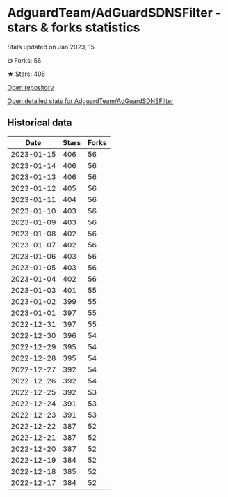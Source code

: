 # AdguardTeam/AdGuardSDNSFilter - stars & forks statistics

Stats updated on Jan 2023, 15

☋ Forks: 56

★ Stars: 406

[Open repository](https://github.com/AdguardTeam/AdGuardSDNSFilter)

[Open detailed stats for AdguardTeam/AdGuardSDNSFilter](https://reviewgithub.com/rep/AdguardTeam/AdGuardSDNSFilter)

## Historical data
| Date | Stars | Forks |
|------|-------|-------|
| 2023-01-15 | 406 | 56 | 
| 2023-01-14 | 406 | 56 | 
| 2023-01-13 | 406 | 56 | 
| 2023-01-12 | 405 | 56 | 
| 2023-01-11 | 404 | 56 | 
| 2023-01-10 | 403 | 56 | 
| 2023-01-09 | 403 | 56 | 
| 2023-01-08 | 402 | 56 | 
| 2023-01-07 | 402 | 56 | 
| 2023-01-06 | 403 | 56 | 
| 2023-01-05 | 403 | 56 | 
| 2023-01-04 | 402 | 56 | 
| 2023-01-03 | 401 | 55 | 
| 2023-01-02 | 399 | 55 | 
| 2023-01-01 | 397 | 55 | 
| 2022-12-31 | 397 | 55 | 
| 2022-12-30 | 396 | 54 | 
| 2022-12-29 | 395 | 54 | 
| 2022-12-28 | 395 | 54 | 
| 2022-12-27 | 392 | 54 | 
| 2022-12-26 | 392 | 54 | 
| 2022-12-25 | 392 | 53 | 
| 2022-12-24 | 391 | 53 | 
| 2022-12-23 | 391 | 53 | 
| 2022-12-22 | 387 | 52 | 
| 2022-12-21 | 387 | 52 | 
| 2022-12-20 | 387 | 52 | 
| 2022-12-19 | 384 | 52 | 
| 2022-12-18 | 385 | 52 | 
| 2022-12-17 | 384 | 52 | 

